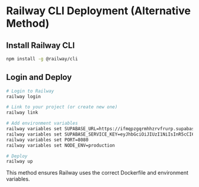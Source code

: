 # Railway CLI Deployment (Alternative Method)

## Install Railway CLI
```bash
npm install -g @railway/cli
```

## Login and Deploy
```bash
# Login to Railway
railway login

# Link to your project (or create new one)
railway link

# Add environment variables
railway variables set SUPABASE_URL=https://ifmqpzgqrmhhzrvfrurp.supabase.co
railway variables set SUPABASE_SERVICE_KEY=eyJhbGciOiJIUzI1NiIsInR5cCI6IkpXVCJ9.eyJpc3MiOiJzdXBhYmFzZSIsInJlZiI6ImlmbXFwemdxcm1oaHpydmZydXJwIiwicm9sZSI6InNlcnZpY2Vfcm9sZSIsImlhdCI6MTc1Nzc5NzQ2MCwiZXhwIjoyMDczMzczNDYwfQ.HRwpPjZcfuGre14KQPfn2UelMuXS7Z0hPZ4cCF4dzcg
railway variables set PORT=8080
railway variables set NODE_ENV=production

# Deploy
railway up
```

This method ensures Railway uses the correct Dockerfile and environment variables.